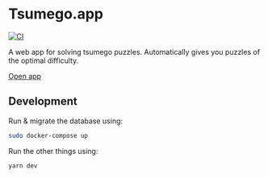 # Tsumego.app

[![CI](https://github.com/cameron-martin/go/workflows/CI/badge.svg)](https://github.com/cameron-martin/go/actions?query=workflow%3ACI)

A web app for solving tsumego puzzles. Automatically gives you puzzles of the optimal difficulty.

[Open app](https://tsumego.app)

## Development

Run & migrate the database using:

```sh
sudo docker-compose up
```

Run the other things using:

```sh
yarn dev
```
